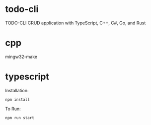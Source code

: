 # todo-cli

TODO-CLI CRUD application with TypeScript, C++, C#, Go, and Rust

# cpp

mingw32-make

# typescript

Installation:

```
npm install
```

To Run:

```
npm run start
```
